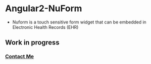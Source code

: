 # Angular2-NuForm

* Nuform is a touch sensitive form widget that 
can be embedded in Electronic Health Records (EHR)

## Work in progress

### [Contact Me](http://nuchange.ca/contact)